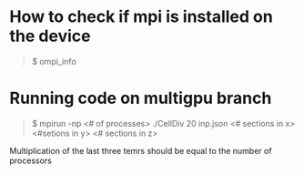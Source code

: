 # How to check if mpi is installed on the device

> $ ompi_info

# Running code on multigpu branch

> $ mpirun -np <# of processes>  ./CellDiv 20 inp.json <# sections in x> <#setions in y> <# sections in z>

Multiplication of the last three temrs should be equal to the number of processors
